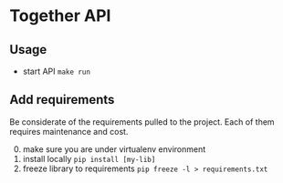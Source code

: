 # Together API

## Usage
- start API `make run`

## Add requirements
Be considerate of the requirements pulled to the project. Each of them requires
 maintenance and cost.
 
0. make sure you are under virtualenv environment
0. install locally `pip install [my-lib]`
0. freeze library to requirements `pip freeze -l > requirements.txt` 
